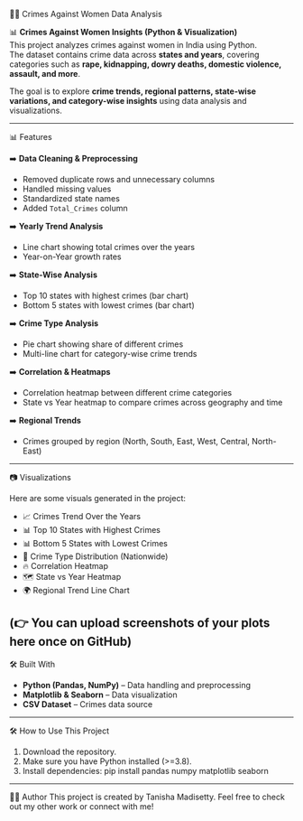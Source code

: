 👩‍🦰 Crimes Against Women Data Analysis  

📊 **Crimes Against Women Insights (Python & Visualization)**  
This project analyzes crimes against women in India using Python.  
The dataset contains crime data across **states and years**, covering categories such as **rape, kidnapping, dowry deaths, domestic violence, assault, and more**.  

The goal is to explore **crime trends, regional patterns, state-wise variations, and category-wise insights** using data analysis and visualizations.  

---

📊 Features  

➡️ **Data Cleaning & Preprocessing**  
- Removed duplicate rows and unnecessary columns  
- Handled missing values  
- Standardized state names  
- Added `Total_Crimes` column  

➡️ **Yearly Trend Analysis**  
- Line chart showing total crimes over the years  
- Year-on-Year growth rates  

➡️ **State-Wise Analysis**  
- Top 10 states with highest crimes (bar chart)  
- Bottom 5 states with lowest crimes (bar chart)  

➡️ **Crime Type Analysis**  
- Pie chart showing share of different crimes  
- Multi-line chart for category-wise crime trends  

➡️ **Correlation & Heatmaps**  
- Correlation heatmap between different crime categories  
- State vs Year heatmap to compare crimes across geography and time  

➡️ **Regional Trends**  
- Crimes grouped by region (North, South, East, West, Central, North-East)  

---

📷 Visualizations  

Here are some visuals generated in the project:  

- 📈 Crimes Trend Over the Years  
- 📊 Top 10 States with Highest Crimes  
- 📊 Bottom 5 States with Lowest Crimes  
- 🥧 Crime Type Distribution (Nationwide)  
- 🔥 Correlation Heatmap  
- 🗺 State vs Year Heatmap  
- 🌍 Regional Trend Line Chart  

(👉 You can upload screenshots of your plots here once on GitHub)  
---
🛠️ Built With  
- **Python (Pandas, NumPy)** – Data handling and preprocessing  
- **Matplotlib & Seaborn** – Data visualization  
- **CSV Dataset** – Crimes data source  
---
🛠 How to Use This Project  
1. Download the repository.  
2. Make sure you have Python installed (>=3.8).  
3. Install dependencies: pip install pandas numpy matplotlib seaborn
---
🧑‍💻 Author
This project is created by Tanisha Madisetty.
Feel free to check out my other work or connect with me!
